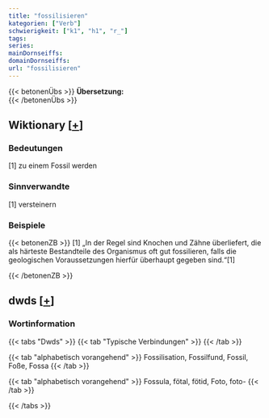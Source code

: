 ```yaml
---
title: "fossilisieren"
kategorien: ["Verb"]
schwierigkeit: ["k1", "h1", "r_"]
tags:
series:
mainDornseiffs:
domainDornseiffs:
url: "fossilisieren"
---
```


{{< betonenÜbs >}}
**Übersetzung:**  
{{< /betonenÜbs >}}

## Wiktionary [[+](https://de.wiktionary.org/wiki/fossilisieren)]

### Bedeutungen
[1] zu einem Fossil werden  

### Sinnverwandte
[1] versteinern  

### Beispiele
{{< betonenZB >}}
[1] „In der Regel sind Knochen und Zähne überliefert, die als härteste Bestandteile des Organismus oft gut fossilieren, falls die geologischen Voraussetzungen hierfür überhaupt gegeben sind.“[1]  

{{< /betonenZB >}}


## dwds [[+](https://www.dwds.de/wb/fossilisieren)]

### Wortinformation
{{< tabs "Dwds" >}}
{{< tab "Typische Verbindungen" >}}
{{< /tab >}}

{{< tab "alphabetisch vorangehend" >}}
Fossilisation, Fossilfund, Fossil, Foße, Fossa
{{< /tab >}}

{{< tab "alphabetisch vorangehend" >}}
Fossula, fötal, fötid, Foto, foto-
{{< /tab >}}

{{< /tabs >}}

